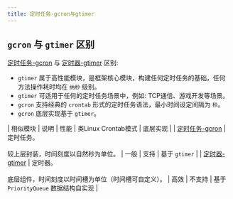 ```yaml
---
title: 定时任务-gcron与gtimer
---
```


## `gcron` 与 `gtimer` 区别

[定时任务-gcron](/docs/组件列表/系统相关/定时任务-gcron/定时任务-gcron) 与 [定时器-gtimer](/docs/组件列表/系统相关/定时器-gtimer/定时器-gtimer) 区别:

- `gtimer` 属于高性能模块，是框架核心模块，构建任何定时任务的基础，任何方法操作耗时均在 `纳秒` 级别。
- `gtimer` 可适用于任何的定时任务场景中，例如: TCP通信、游戏开发等场景。
- `gcron` 支持经典的 `crontab` 形式的定时任务语法，最小时间设定间隔为 `秒`。
- `gcron` 底层实现基于 `gtimer`。

| 相似模块 | 说明 | 性能 | 类Linux Crontab模式 | 底层实现 |
| [定时任务-gcron](/docs/组件列表/系统相关/定时任务-gcron/定时任务-gcron) | 定时任务。<br></br>较上层封装，时间刻度以自然秒为单位。 | 一般 | 支持 | 基于 `gtimer` |
| [定时器-gtimer](/docs/组件列表/系统相关/定时器-gtimer/定时器-gtimer) | 定时器。<br></br>底层组件，时间刻度以时间槽为单位（时间槽可自定义）。 | 高效 | 不支持 | 基于 `PriorityQueue` 数据结构自实现 |